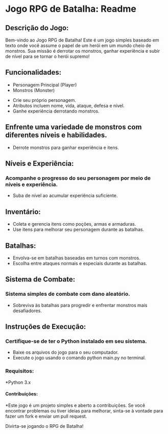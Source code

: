 # Jogo RPG de Batalha: Readme

## Descrição do Jogo:

Bem-vindo ao Jogo RPG de Batalha! Este é um jogo simples baseado em texto onde você assume o papel de um herói em um mundo cheio de monstros. Sua missão é derrotar os monstros, ganhar experiência e subir de nível para se tornar o herói supremo!

## Funcionalidades:

 - Personagem Principal (Player)
 - Monstros (Monster)

* Crie seu próprio personagem.
* Atributos incluem nome, vida, ataque, defesa e nível.
* Ganhe experiência derrotando monstros.

## Enfrente uma variedade de monstros com diferentes níveis e habilidades.
* Derrote monstros para ganhar experiência e itens.

## Níveis e Experiência:
### Acompanhe o progresso do seu personagem por meio de níveis e experiência.
* Suba de nível ao acumular experiência suficiente.

## Inventário:
* Coleta e gerencia itens como poções, armas e armaduras.
* Use itens para melhorar seu personagem durante as batalhas.

## Batalhas:
* Envolva-se em batalhas baseadas em turnos com monstros.
* Escolha entre ataques normais e especiais durante as batalhas.

## Sistema de Combate:

### Sistema simples de combate com dano aleatório.
* Sobreviva às batalhas para progredir e enfrentar monstros mais desafiadores.

## Instruções de Execução:

### Certifique-se de ter o Python instalado em seu sistema.
 * Baixe os arquivos do jogo para o seu computador.
 * Execute o jogo usando o comando python main.py no terminal.

### Requisitos:
 *Python 3.x

#### Contribuições:

*Este jogo é um projeto simples e aberto a contribuições. Se você encontrar problemas ou tiver ideias para melhorar, sinta-se à vontade para fazer um fork e enviar um pull request.

Divirta-se jogando o RPG de Batalha!

